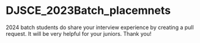 # DJSCE_2023Batch_placemnets

2024 batch students do share your interview experience by creating a pull request. It will be very helpful for your juniors. Thank you! 
